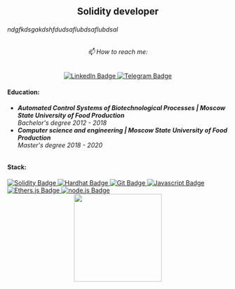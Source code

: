 <div id="header" align="center">
  <h2>Solidity developer</h2>
</div>
</hr>

<h6>ndgfkdsgakdshfdudsaflubdsaflubdsal</h6>

<div id="header" align="center">
  <h6>📫 How to reach me:</h6>
</div>
<div id="badges" align="center">
  <a href = "">
  <img src="https://img.shields.io/badge/LinkedIn-blue?style=for-the-badge&logo=linkedin&logoColor=white" alt="LinkedIn Badge"/>
  </a>
   <a href = "">
  <img src="https://img.shields.io/badge/Telegram-blue?style=for-the-badge&logo=telegram&logoColor=white" alt="Telegram Badge"/>
  </a>
</div>

<h4>Education:</h4>

<h6><ul>
  <li><strong>Automated Control Systems of Biotechnological Processes | Moscow State University of Food Production</strong></br> Bachelor's degree 2012 - 2018</li>
  <li><strong>Computer science and engineering | Moscow State University of Food Production</strong></br> Master's degree 2018 - 2020</li>
</ul></h6>

<h4>Stack:</h4>

<div id="header">
  <a href = "https://soliditylang.org/">
  <img src="https://img.shields.io/badge/Solidity-black?style=for-the-badge&logo=solidity&logoColor=grey" alt="Solidity Badge"/>
  <a href = "https://hardhat.org/">
  <img src="https://img.shields.io/badge/Hardhat-yellow?style=for-the-badge&logo=hardhat&logoColor=red" alt="Hardhat Badge"/>
  <a href = "https://github.com/">
  <img src="https://img.shields.io/badge/Git-orange?style=for-the-badge&logo=git&logoColor=red" alt="Git Badge"/>
  <a href = "https://www.javascript.com/">
  <img src="https://img.shields.io/badge/JavaScript-green?style=for-the-badge&logo=javascript&logoColor=grey" alt="Javascript Badge"/>
  <a href = "https://ethers.org/">
  <img src="https://img.shields.io/badge/ethers.js-black?style=for-the-badge&logo=ethers.js&logoColor=red" alt="Ethers.js Badge"/>
  <a href = "https://nodejs.org/ru/">
  <img src="https://img.shields.io/badge/node.js-green?style=for-the-badge&logo=node.js&logoColor=grey" alt="node.js Badge"/>
</div>

<div id="header" align="center">
  <img src="https://media.giphy.com/media/PgLLtnqHts1woXeKpy/giphy.gif" width="200"/>
</div>


<!--
**RomanKuznetsovs/RomanKuznetsovs** is a ✨ _special_ ✨ repository because its `README.md` (this file) appears on your GitHub profile.

Here are some ideas to get you started:

- 🔭 I’m currently working on ...
- 🌱 I’m currently learning ...
- 👯 I’m looking to collaborate on ...
- 🤔 I’m looking for help with ...
- 💬 Ask me about ...
- 📫 How to reach me: ...
- 😄 Pronouns: ...
- ⚡ Fun fact: ...
-->

